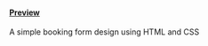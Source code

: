 #### [Preview](https://gokul-cp0.github.io/Room-booking-form/)
A simple booking form design using HTML and CSS
